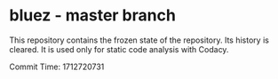 # bluez - master branch

This repository contains the frozen state of the repository.
Its history is cleared. It is used only for static code
analysis with Codacy.

Commit Time: 1712720731
